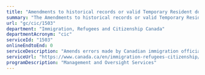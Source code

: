 ```yaml
---
title: "Amendments to historical records or valid Temporary Resident documents"
summary: "The Amendments to historical records or valid Temporary Resident documents service from Immigration, Refugees and Citizenship Canada is not available end-to-end online, according to the GC Service Inventory."
url: "gc/cic/1503"
department: "Immigration, Refugees and Citizenship Canada"
departmentAcronym: "cic"
serviceId: "1503"
onlineEndtoEnd: 0
serviceDescription: "Amends errors made by Canadian immigration officials on key immigration documents including the Record of Landing, Confirmation of Permanent Resident document, or valid Temporary Resident documents."
serviceUrl: "https://www.canada.ca/en/immigration-refugees-citizenship/services/application/application-forms-guides/request-amend-record-landing-confirmation-permanent-residence-valid-temporary-resident-documents.html"
programDescription: "Management and Oversight Services"
---
```

